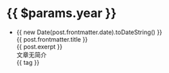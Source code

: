 
<h1>{{ $params.year }}</h1>

<ul>
  <li v-for="post of posts" class="flex border-b-2 border-b-gray-200 my-3 md:flex-row flex-col">
    <div class="md:w-1/4 px-2 py-3 text-gray-400">
      {{ new Date(post.frontmatter.date).toDateString() }}
    </div>
    <div class="flex-1">
      <a :href="post.url"
        class="px-2 py-3 text-4xl hover:underline hover:text-gray-500 transition-all duration-300">{{
          post.frontmatter.title }}</a>
      <div class="px-2 py-3 text-4xl text-gray-600" v-if="post.exerpt">{{ post.exerpt }}</div>
      <div class="px-2 py-3 text-gray-600" v-else>文章无简介</div>
      <div class="px-2 py-3 text-gray-600" v-if="post.frontmatter.tags">
        <span v-for="tag in post.frontmatter.tags" class="mx-1 px-3 bg-gray-200 rounded-full">
          {{ tag }}
        </span>
      </div>
    </div>
  </li>
</ul>

<script setup>
import { useData } from 'vitepress'
import { onMounted, ref } from 'vue'
const data = useData()

const posts = ref()

onMounted(()=> {
    fetch(data.site.value.base + `archives/${data.params.value.year}.json`).then(v => v.json()).then(v=>posts.value = v)
})
</script>
